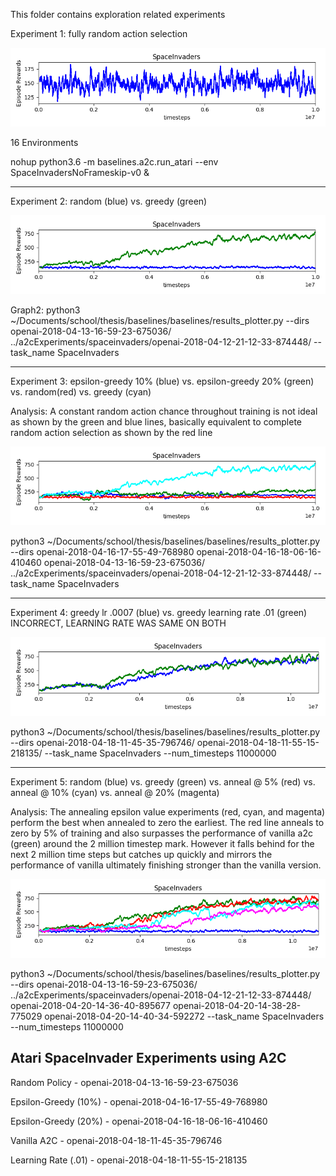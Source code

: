 This folder contains exploration related experiments

Experiment 1: fully random action selection

![Results](https://github.com/andrewgough94/agents/blob/master/atari/experiments/explorationExperiments/openai-2018-04-13-16-59-23-675036/Figure_1.png)

16 Environments

nohup python3.6 -m baselines.a2c.run_atari --env SpaceInvadersNoFrameskip-v0 &

------------------------------------------------------------------------

Experiment 2: random (blue) vs. greedy (green)

![Results1](https://github.com/andrewgough94/agents/blob/master/atari/experiments/explorationExperiments/RandomVsGreedy.png)

Graph2: python3 ~/Documents/school/thesis/baselines/baselines/results_plotter.py --dirs openai-2018-04-13-16-59-23-675036/ ../a2cExperiments/spaceinvaders/openai-2018-04-12-21-12-33-874448/ --task_name SpaceInvaders

-------------------------------------------------------------------------

Experiment 3: epsilon-greedy 10% (blue) vs. epsilon-greedy 20% (green) vs. random(red) vs. greedy (cyan)

Analysis: A constant random action chance throughout training is not ideal as shown by the green and blue lines, basically equivalent to complete random action selection as shown by the red line

![Results2](https://github.com/andrewgough94/agents/blob/master/atari/experiments/explorationExperiments/Figure_3.png)

python3 ~/Documents/school/thesis/baselines/baselines/results_plotter.py --dirs openai-2018-04-16-17-55-49-768980 openai-2018-04-16-18-06-16-410460 openai-2018-04-13-16-59-23-675036/ ../a2cExperiments/spaceinvaders/openai-2018-04-12-21-12-33-874448/ --task_name SpaceInvaders

-------------------------------------------------------------------------

Experiment 4: greedy lr .0007 (blue) vs. greedy learning rate .01 (green) INCORRECT, LEARNING RATE WAS SAME ON BOTH

![Results3](https://github.com/andrewgough94/agents/blob/master/atari/experiments/explorationExperiments/Figure_4.png)

python3 ~/Documents/school/thesis/baselines/baselines/results_plotter.py --dirs openai-2018-04-18-11-45-35-796746/ openai-2018-04-18-11-55-15-218135/ --task_name SpaceInvaders --num_timesteps 11000000

-------------------------------------------------------------------------

Experiment 5: random (blue) vs. greedy (green) vs. anneal @ 5% (red) vs. anneal @ 10% (cyan) vs. anneal @ 20% (magenta)

Analysis: The annealing epsilon value experiments (red, cyan, and magenta) perform the best when annealed to zero the earliest. The red line anneals to zero by 5% of training and also surpasses the performance of vanilla a2c (green) around the 2 million timestep mark. However it falls behind for the next 2 million time steps but catches up quickly and mirrors the performance of vanilla ultimately finishing stronger than the vanilla version.

![Results4](https://github.com/andrewgough94/agents/blob/master/atari/experiments/explorationExperiments/SpaceInvadersAnnealingComparison.png)

python3 ~/Documents/school/thesis/baselines/baselines/results_plotter.py --dirs openai-2018-04-13-16-59-23-675036/ ../a2cExperiments/spaceinvaders/openai-2018-04-12-21-12-33-874448/ openai-2018-04-20-14-36-40-895677 openai-2018-04-20-14-38-28-775029 openai-2018-04-20-14-40-34-592272  --task_name SpaceInvaders --num_timesteps 11000000


Atari SpaceInvader Experiments using A2C
-------------------------------------------------------------------------

Random Policy - openai-2018-04-13-16-59-23-675036

Epsilon-Greedy (10%) - openai-2018-04-16-17-55-49-768980

Epsilon-Greedy (20%) - openai-2018-04-16-18-06-16-410460

Vanilla A2C - openai-2018-04-18-11-45-35-796746

Learning Rate (.01) - openai-2018-04-18-11-55-15-218135


